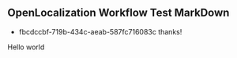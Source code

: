 ## OpenLocalization Workflow Test MarkDown
* fbcdccbf-719b-434c-aeab-587fc716083c 
thanks!

Hello world